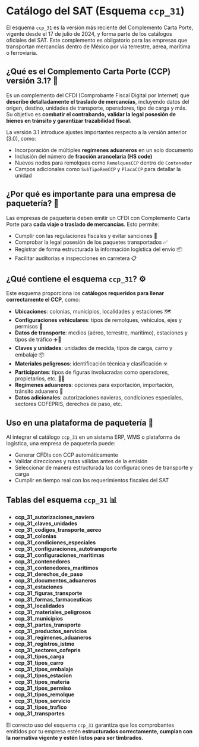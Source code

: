 # Catálogo del SAT (Esquema `ccp_31`)

El esquema `ccp_31` es la versión más reciente del Complemento Carta Porte, vigente desde el 17 de julio de 2024, y forma parte de los catálogos oficiales del SAT. Este complemento es obligatorio para las empresas que transportan mercancías dentro de México por vía terrestre, aérea, marítima o ferroviaria.

## ¿Qué es el Complemento Carta Porte (CCP) versión 3.1? 🧾

Es un complemento del CFDI (Comprobante Fiscal Digital por Internet) que **describe detalladamente el traslado de mercancías**, incluyendo datos del origen, destino, unidades de transporte, operadores, tipo de carga y más. Su objetivo es **combatir el contrabando, validar la legal posesión de bienes en tránsito y garantizar trazabilidad fiscal**.

La versión 3.1 introduce ajustes importantes respecto a la versión anterior (3.0), como:

- Incorporación de múltiples **regímenes aduaneros** en un solo documento
- Inclusión del número de **fracción arancelaria (HS code)**
- Nuevos nodos para remolques como `RemolquesCCP` dentro de `Contenedor`
- Campos adicionales como `SubTipoRemCCP` y `PlacaCCP` para detallar la unidad

## ¿Por qué es importante para una empresa de paquetería? 🚛

Las empresas de paquetería deben emitir un CFDI con Complemento Carta Porte para **cada viaje o traslado de mercancías**. Esto permite:

- Cumplir con las regulaciones fiscales y evitar sanciones 🚫
- Comprobar la legal posesión de los paquetes transportados ✅
- Registrar de forma estructurada la información logística del envío 📦
- Facilitar auditorías e inspecciones en carretera 📋

## ¿Qué contiene el esquema `ccp_31`? ⚙️

Este esquema proporciona los **catálogos requeridos para llenar correctamente el CCP**, como:

- **Ubicaciones**: colonias, municipios, localidades y estaciones 🗺️
- **Configuraciones vehiculares**: tipos de remolques, vehículos, ejes y permisos 🚚
- **Datos de transporte**: medios (aéreo, terrestre, marítimo), estaciones y tipos de tráfico ✈️🚢
- **Claves y unidades**: unidades de medida, tipos de carga, carro y embalaje 📦
- **Materiales peligrosos**: identificación técnica y clasificación ☣️
- **Participantes**: tipos de figuras involucradas como operadores, propietarios, etc. 🧑‍✈️
- **Regímenes aduaneros**: opciones para exportación, importación, tránsito aduanero 🚧
- **Datos adicionales**: autorizaciones navieras, condiciones especiales, sectores COFEPRIS, derechos de paso, etc.

## Uso en una plataforma de paquetería 🧠

Al integrar el catálogo `ccp_31` en un sistema ERP, WMS o plataforma de logística, una empresa de paquetería puede:

- Generar CFDIs con CCP automáticamente
- Validar direcciones y rutas válidas antes de la emisión
- Seleccionar de manera estructurada las configuraciones de transporte y carga
- Cumplir en tiempo real con los requerimientos fiscales del SAT

## Tablas del esquema `ccp_31` 📊

- **ccp_31_autorizaciones_naviero**
- **ccp_31_claves_unidades**
- **ccp_31_codigos_transporte_aereo**
- **ccp_31_colonias**
- **ccp_31_condiciones_especiales**
- **ccp_31_configuraciones_autotransporte**
- **ccp_31_configuraciones_maritimas**
- **ccp_31_contenedores**
- **ccp_31_contenedores_maritimos**
- **ccp_31_derechos_de_paso**
- **ccp_31_documentos_aduaneros**
- **ccp_31_estaciones**
- **ccp_31_figuras_transporte**
- **ccp_31_formas_farmaceuticas**
- **ccp_31_localidades**
- **ccp_31_materiales_peligrosos**
- **ccp_31_municipios**
- **ccp_31_partes_transporte**
- **ccp_31_productos_servicios**
- **ccp_31_regimenes_aduaneros**
- **ccp_31_registros_istmo**
- **ccp_31_sectores_cofepris**
- **ccp_31_tipos_carga**
- **ccp_31_tipos_carro**
- **ccp_31_tipos_embalaje**
- **ccp_31_tipos_estacion**
- **ccp_31_tipos_materia**
- **ccp_31_tipos_permiso**
- **ccp_31_tipos_remolque**
- **ccp_31_tipos_servicio**
- **ccp_31_tipos_trafico**
- **ccp_31_transportes**

El correcto uso del esquema `ccp_31` garantiza que los comprobantes emitidos por tu empresa estén **estructurados correctamente, cumplan con la normativa vigente y estén listos para ser timbrados**.
